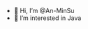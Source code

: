 - 👋 Hi, I’m @An-MinSu
- 👀 I’m interested in Java

<!---
An-MinSu/An-MinSu is a ✨ special ✨ repository because its `README.md` (this file) appears on your GitHub profile.
You can click the Preview link to take a look at your changes.
--->
